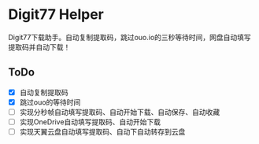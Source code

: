 # Digit77 Helper

Digit77下载助手。自动复制提取码，跳过ouo.io的三秒等待时间，网盘自动填写提取码并自动下载！

## ToDo

- [x] 自动复制提取码
- [x] 跳过ouo的等待时间
- [ ] 实现分秒帧自动填写提取码、自动开始下载、自动保存、自动收藏
- [ ] 实现OneDrive自动填写提取码、自动开始下载
- [ ] 实现天翼云盘自动填写提取码、自动下自动转存到云盘
